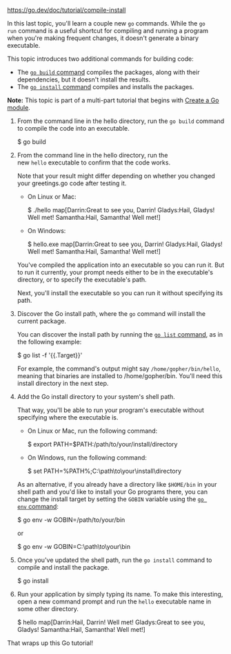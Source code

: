 https://go.dev/doc/tutorial/compile-install

In this last topic, you'll learn a couple new `go` commands. While the `go run` command is a useful shortcut for compiling and running a program when you're making frequent changes, it doesn't generate a binary executable.

This topic introduces two additional commands for building code:

- The [`go build` command](https://go.dev/cmd/go/#hdr-Compile_packages_and_dependencies) compiles the packages, along with their dependencies, but it doesn't install the results.
- The [`go install` command](https://go.dev/ref/mod#go-install) compiles and installs the packages.

**Note:** This topic is part of a multi-part tutorial that begins with [Create a Go module](https://go.dev/doc/tutorial/create-module.html).

1. From the command line in the hello directory, run the `go build` command to compile the code into an executable.
    
    $ go build
    
2. From the command line in the hello directory, run the new `hello` executable to confirm that the code works.
    
    Note that your result might differ depending on whether you changed your greetings.go code after testing it.
    
    - On Linux or Mac:
        
        $ ./hello
        map[Darrin:Great to see you, Darrin! Gladys:Hail, Gladys! Well met! Samantha:Hail, Samantha! Well met!]
        
    - On Windows:
        
        $ hello.exe
        map[Darrin:Great to see you, Darrin! Gladys:Hail, Gladys! Well met! Samantha:Hail, Samantha! Well met!]
        
    
    You've compiled the application into an executable so you can run it. But to run it currently, your prompt needs either to be in the executable's directory, or to specify the executable's path.
    
    Next, you'll install the executable so you can run it without specifying its path.
    
3. Discover the Go install path, where the `go` command will install the current package.
    
    You can discover the install path by running the [`go list` command](https://go.dev/cmd/go/#hdr-List_packages_or_modules), as in the following example:
    
    $ go list -f '{{.Target}}'
    
    For example, the command's output might say `/home/gopher/bin/hello`, meaning that binaries are installed to /home/gopher/bin. You'll need this install directory in the next step.
    
4. Add the Go install directory to your system's shell path.
    
    That way, you'll be able to run your program's executable without specifying where the executable is.
    
    - On Linux or Mac, run the following command:
        
        $ export PATH=$PATH:/path/to/your/install/directory
        
    - On Windows, run the following command:
        
        $ set PATH=%PATH%;C:\path\to\your\install\directory
        
    
    As an alternative, if you already have a directory like `$HOME/bin` in your shell path and you'd like to install your Go programs there, you can change the install target by setting the `GOBIN` variable using the [`go env` command](https://go.dev/cmd/go/#hdr-Print_Go_environment_information):
    
    $ go env -w GOBIN=/path/to/your/bin
    
    or
    
    $ go env -w GOBIN=C:\path\to\your\bin
    
5. Once you've updated the shell path, run the `go install` command to compile and install the package.
    
    $ go install
    
6. Run your application by simply typing its name. To make this interesting, open a new command prompt and run the `hello` executable name in some other directory.
    
    $ hello
    map[Darrin:Hail, Darrin! Well met! Gladys:Great to see you, Gladys! Samantha:Hail, Samantha! Well met!]
    

That wraps up this Go tutorial!